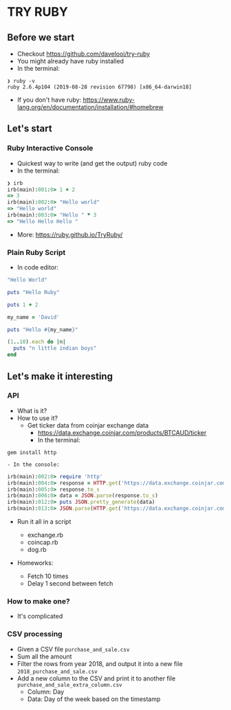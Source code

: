 # TRY RUBY

## Before we start
- Checkout https://github.com/davelooi/try-ruby
- You might already have ruby installed
- In the terminal:
```
❯ ruby -v
ruby 2.6.4p104 (2019-08-28 revision 67798) [x86_64-darwin18]
```

- If you don't have ruby: https://www.ruby-lang.org/en/documentation/installation/#homebrew

## Let's start

### Ruby Interactive Console
- Quickest way to write (and get the output) ruby code
- In the terminal:
```ruby
❯ irb
irb(main):001:0> 1 + 2
=> 3
irb(main):002:0> "Hello world"
=> "Hello world"
irb(main):003:0> "Hello " * 3
=> "Hello Hello Hello "
```

- More: https://ruby.github.io/TryRuby/

### Plain Ruby Script
- In code editor:
```ruby
"Hello World"

puts "Hello Ruby"

puts 1 + 2

my_name = 'David'

puts "Hello #{my_name}"

(1..10).each do |n|
  puts "n little indian boys"
end
```

## Let's make it interesting

### API
- What is it?
- How to use it?
  - Get ticker data from coinjar exchange data
	- https://data.exchange.coinjar.com/products/BTCAUD/ticker
	- In the terminal:
```
gem install http
```
	- In the console:
```ruby
irb(main):002:0> require 'http'
irb(main):004:0> response = HTTP.get('https://data.exchange.coinjar.com/products/BTCAUD/ticker')
irb(main):005:0> response.to_s
irb(main):006:0> data = JSON.parse(response.to_s)
irb(main):012:0> puts JSON.pretty_generate(data)
irb(main):013:0> JSON.parse(HTTP.get('https://data.exchange.coinjar.com/products/BTCAUD/ticker'))['bid']
```

- Run it all in a script
	- exchange.rb
	- coincap.rb
	- dog.rb

- Homeworks:
	- Fetch 10 times
	- Delay 1 second between fetch

### How to make one?
  - It's complicated

### CSV processing
- Given a CSV file `purchase_and_sale.csv`
- Sum all the amount
- Filter the rows from year 2018, and output it into a new file `2018_purchase_and_sale.csv`
- Add a new column to the CSV and print it to another file `purchase_and_sale_extra_column.csv`
	- Column: Day
	- Data: Day of the week based on the timestamp
